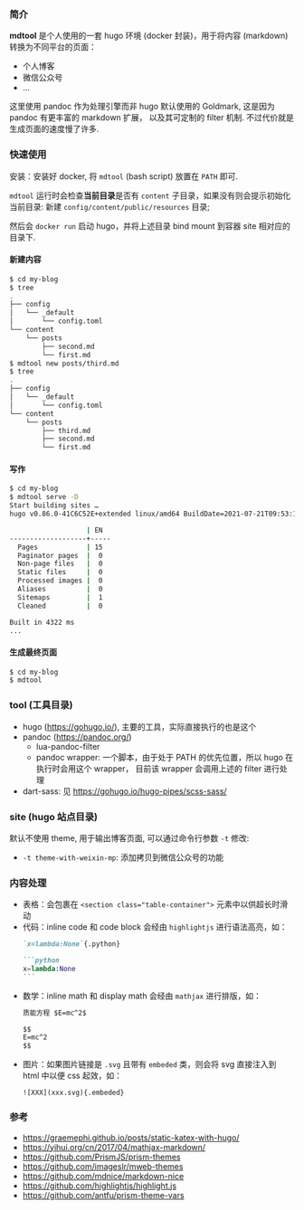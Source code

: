 ### 简介

**mdtool** 是个人使用的一套 hugo 环境 (docker 封装)，用于将内容 (markdown) 转换为不同平台的页面：

  - 个人博客
  - 微信公众号
  - ...

这里使用 pandoc 作为处理引擎而非 hugo 默认使用的 Goldmark, 这是因为 pandoc 有更丰富的 markdown 扩展，
以及其可定制的 filter 机制. 不过代价就是生成页面的速度慢了许多.

### 快速使用

安装：安装好 docker, 将 `mdtool` (bash script) 放置在 `PATH` 即可.

`mdtool` 运行时会检查**当前目录**是否有 `content` 子目录，如果没有则会提示初始化当前目录: 新建 `config/content/public/resources` 目录;

然后会 `docker run` 启动 hugo，并将上述目录 bind mount 到容器 site 相对应的目录下.

#### 新建内容

```bash
$ cd my-blog
$ tree
.
├── config
│   └── _default
│       └── config.toml
└── content
    └── posts
        ├── second.md
        └── first.md
$ mdtool new posts/third.md
$ tree
.
├── config
│   └── _default
│       └── config.toml
└── content
    └── posts
        ├── third.md
        ├── second.md
        └── first.md
```

#### 写作

```bash
$ cd my-blog
$ mdtool serve -D
Start building sites …
hugo v0.86.0-41C6C52E+extended linux/amd64 BuildDate=2021-07-21T09:53:14Z VendorInfo=gohugoio

                   | EN
-------------------+-----
  Pages            | 15
  Paginator pages  |  0
  Non-page files   |  0
  Static files     |  0
  Processed images |  0
  Aliases          |  0
  Sitemaps         |  1
  Cleaned          |  0

Built in 4322 ms
...
```

#### 生成最终页面

```bash
$ cd my-blog
$ mdtool
```

### tool (工具目录)

- hugo (https://gohugo.io/), 主要的工具，实际直接执行的也是这个
- pandoc (https://pandoc.org/)
  - lua-pandoc-filter
  - pandoc wrapper: 一个脚本，由于处于 PATH 的优先位置，所以 hugo 在执行时会用这个 wrapper，
    目前该 wrapper 会调用上述的 filter 进行处理
- dart-sass: 见 https://gohugo.io/hugo-pipes/scss-sass/

### site (hugo 站点目录)

默认不使用 theme, 用于输出博客页面, 可以通过命令行参数 `-t` 修改:

  - `-t theme-with-weixin-mp`: 添加拷贝到微信公众号的功能

### 内容处理

- 表格：会包裹在 `<section class="table-container">` 元素中以供超长时滑动
- 代码：inline code 和 code block 会经由 `highlightjs` 进行语法高亮，如：
  ~~~md
  `x=lambda:None`{.python}
  
  ```python
  x=lambda:None
  ```  
  ~~~
- 数学：inline math 和 display math 会经由 `mathjax` 进行排版，如：
  ```md
  质能方程 $E=mc^2$

  $$
  E=mc^2
  $$
  ```
- 图片：如果图片链接是 `.svg` 且带有 `embeded` 类，则会将 svg 直接注入到 html 中以便 css 起效，如：
  ```
  ![XXX](xxx.svg){.embeded}
  ```

### 参考

- https://graemephi.github.io/posts/static-katex-with-hugo/
- https://yihui.org/cn/2017/04/mathjax-markdown/
- https://github.com/PrismJS/prism-themes
- https://github.com/imageslr/mweb-themes
- https://github.com/mdnice/markdown-nice
- https://github.com/highlightjs/highlight.js
- https://github.com/antfu/prism-theme-vars

